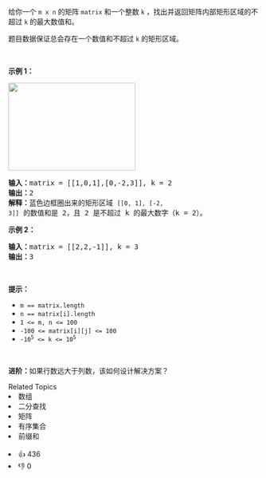 <p>给你一个 <code>m x n</code> 的矩阵 <code>matrix</code> 和一个整数 <code>k</code> ，找出并返回矩阵内部矩形区域的不超过 <code>k</code> 的最大数值和。</p>

<p>题目数据保证总会存在一个数值和不超过 <code>k</code> 的矩形区域。</p>

<p>&nbsp;</p>

<p><strong>示例 1：</strong></p> 
<img alt="" src="https://assets.leetcode.com/uploads/2021/03/18/sum-grid.jpg" style="width: 255px; height: 176px;" /> 
<pre>
<strong>输入：</strong>matrix = [[1,0,1],[0,-2,3]], k = 2
<strong>输出：</strong>2
<strong>解释：</strong>蓝色边框圈出来的矩形区域&nbsp;<span><code>[[0, 1], [-2, 3]]</code></span>&nbsp;的数值和是 2，且 2 是不超过 k 的最大数字（k = 2）。
</pre>

<p><strong>示例 2：</strong></p>

<pre>
<strong>输入：</strong>matrix = [[2,2,-1]], k = 3
<strong>输出：</strong>3
</pre>

<p>&nbsp;</p>

<p><strong>提示：</strong></p>

<ul> 
 <li><code>m == matrix.length</code></li> 
 <li><code>n == matrix[i].length</code></li> 
 <li><code>1 &lt;= m, n &lt;= 100</code></li> 
 <li><code>-100 &lt;= matrix[i][j] &lt;= 100</code></li> 
 <li><code>-10<sup>5</sup> &lt;= k &lt;= 10<sup>5</sup></code></li> 
</ul>

<p>&nbsp;</p>

<p><strong>进阶：</strong>如果行数远大于列数，该如何设计解决方案？</p>

<div><div>Related Topics</div><div><li>数组</li><li>二分查找</li><li>矩阵</li><li>有序集合</li><li>前缀和</li></div></div><br><div><li>👍 436</li><li>👎 0</li></div>